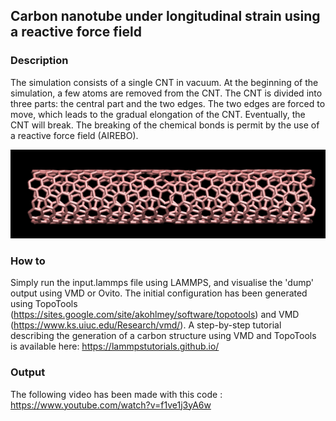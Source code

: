## Carbon nanotube under longitudinal strain using a reactive force field

### Description

The simulation consists of a single CNT in vacuum. At the beginning of the simulation, a few atoms are removed from the CNT. The CNT is divided into three parts: the central part and the two edges. The two edges are forced to move, which leads to the gradual elongation of the CNT. Eventually, the CNT will break. The breaking of the chemical bonds is permit by the use of a reactive force field (AIREBO). 

![Algorithm schema](./CNTunderdeformation.jpeg)

### How to

Simply run the input.lammps file using LAMMPS, and visualise the 'dump' output using VMD or Ovito. The initial configuration has been generated using TopoTools (https://sites.google.com/site/akohlmey/software/topotools) and VMD (https://www.ks.uiuc.edu/Research/vmd/). A step-by-step tutorial describing the generation of a carbon structure using VMD and TopoTools is available here: https://lammpstutorials.github.io/

### Output

The following video has been made with this code : https://www.youtube.com/watch?v=f1ve1j3yA6w
